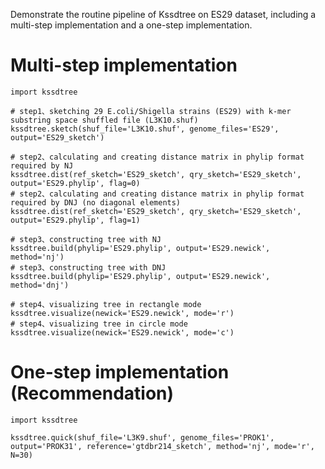 Demonstrate the routine pipeline of Kssdtree on ES29 dataset, including a multi-step implementation and a one-step implementation.

# Multi-step implementation
```
import kssdtree

# step1、sketching 29 E.coli/Shigella strains (ES29) with k-mer substring space shuffled file (L3K10.shuf)
kssdtree.sketch(shuf_file='L3K10.shuf', genome_files='ES29', output='ES29_sketch')

# step2、calculating and creating distance matrix in phylip format required by NJ
kssdtree.dist(ref_sketch='ES29_sketch', qry_sketch='ES29_sketch', output='ES29.phylip', flag=0)
# step2、calculating and creating distance matrix in phylip format required by DNJ (no diagonal elements)
kssdtree.dist(ref_sketch='ES29_sketch', qry_sketch='ES29_sketch', output='ES29.phylip', flag=1)

# step3、constructing tree with NJ
kssdtree.build(phylip='ES29.phylip', output='ES29.newick', method='nj')
# step3、constructing tree with DNJ
kssdtree.build(phylip='ES29.phylip', output='ES29.newick', method='dnj')

# step4、visualizing tree in rectangle mode
kssdtree.visualize(newick='ES29.newick', mode='r')
# step4、visualizing tree in circle mode
kssdtree.visualize(newick='ES29.newick', mode='c')
```

# One-step implementation (Recommendation)
```
import kssdtree

kssdtree.quick(shuf_file='L3K9.shuf', genome_files='PROK1', output='PROK31', reference='gtdbr214_sketch', method='nj', mode='r', N=30)
```

